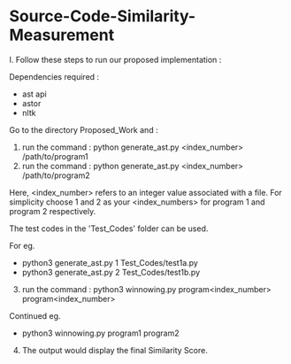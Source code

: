 # Source-Code-Similarity-Measurement

I. Follow these steps to run our proposed implementation :

Dependencies required :
- ast api
- astor
- nltk

Go to the directory Proposed_Work and :

1) run the command : python generate_ast.py <index_number> /path/to/program1
2) run the command : python generate_ast.py <index_number> /path/to/program2

Here, <index_number> refers to an integer value associated with a file. For simplicity choose 1 and 2 as your <index_numbers> for program 1 and program 2 respectively.

The test codes in the 'Test_Codes' folder can be used.

For eg.

- python3 generate_ast.py 1 Test_Codes/test1a.py
- python3 generate_ast.py 2 Test_Codes/test1b.py

3) run the command : python3 winnowing.py program<index_number> program<index_number>

Continued eg.

- python3 winnowing.py program1 program2

4) The output would display the final Similarity Score.

